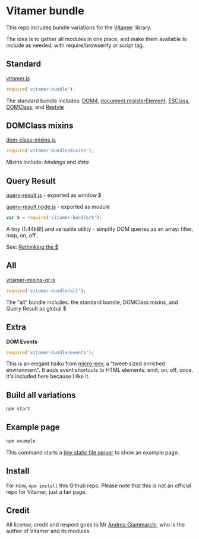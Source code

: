 # Vitamer bundle

This repo includes bundle variations for the [Vitamer](https://github.com/WebReflection/dom-class#what-is-vitamer-js-) library.

The idea is to gather all modules in one place, and make them available to include as needed, with require/browserify or script tag.

## Standard

[vitamer.js](build/vitamer.js)

~~~javascript
require('vitamer-bundle');
~~~

The standard bundle includes: [DOM4](https://github.com/WebReflection/dom4), [document.registerElement](https://github.com/WebReflection/document-register-element), [ESClass](https://github.com/WebReflection/es-class), [DOMClass](https://github.com/WebReflection/dom-class), and  [Restyle](https://github.com/WebReflection/restyle)

## DOMClass mixins

[dom-class-mixins.js](build/dom-class-mixins.js)

~~~javascript
require('vitamer-bundle/mixins');
~~~

Mixins include: *bindings* and *data*

## Query Result

[query-result.js](build/query-result.js) - exported as window.$

[query-result.node.js](build/query-result.node.js) - exported as module

~~~javascript
var $ = require('vitamer-bundle/$');
~~~

A tiny (1.44kB!) and versatile utility - simplify DOM queries as an array: filter, map, on, off..

See: [Rethinking the $](https://github.com/WebReflection/query-result)

## All

[vitamer-mixins-qr.js](build/vitamer-mixins-qr.js)

~~~javascript
require('vitamer-bundle/all');
~~~

The "all" bundle includes: the standard bundle, DOMClass mixins, and Query Result as global $

## Extra

**DOM Events**

~~~javascript
require('vitamer-bundle/events');
~~~

This is an elegant haiku from [micro-env](https://github.com/WebReflection/micro-env), a "tweet-sized enriched environment". It adds event shortcuts to HTML elements: emit, on, off, once. It's included here because I like it.

## Build all variations

~~~bash
npm start
~~~

## Example page

~~~bash
npm example
~~~

This command starts a [tiny static file server](https://github.com/WebReflection/tiny-cdn) to show an example page.

## Install

For now, `npm install` this Github repo. Please note that this is not an official repo for Vitamer, just a fan page.

## Credit

All license, credit and respect goes to Mr [Andrea Giammarchi](https://github.com/WebReflection), who is the author of Vitamer and its modules.
